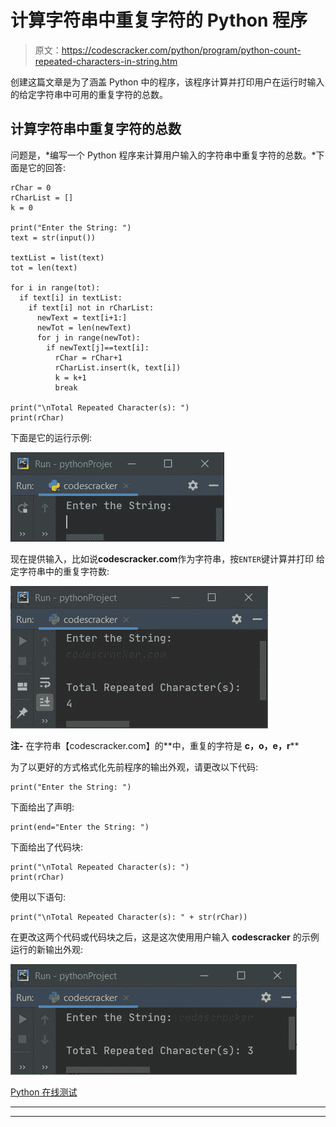 # 计算字符串中重复字符的 Python 程序

> 原文：<https://codescracker.com/python/program/python-count-repeated-characters-in-string.htm>

创建这篇文章是为了涵盖 Python 中的程序，该程序计算并打印用户在运行时输入的给定字符串中可用的重复字符的总数。

## 计算字符串中重复字符的总数

问题是，*编写一个 Python 程序来计算用户输入的字符串中重复字符的总数。*下面是它的回答:

```
rChar = 0
rCharList = []
k = 0

print("Enter the String: ")
text = str(input())

textList = list(text)
tot = len(text)

for i in range(tot):
  if text[i] in textList:
    if text[i] not in rCharList:
      newText = text[i+1:]
      newTot = len(newText)
      for j in range(newTot):
        if newText[j]==text[i]:
          rChar = rChar+1
          rCharList.insert(k, text[i])
          k = k+1
          break

print("\nTotal Repeated Character(s): ")
print(rChar)
```

下面是它的运行示例:

![python count repeated characters in string](img/5838366b9ffa3b72111e26563bbc361a.png)

现在提供输入，比如说**codescracker.com**作为字符串，按`ENTER`键计算并打印 给定字符串中的重复字符数:

![count repeated characters in string python](img/a10d09397a3f216c0def260d00cf527d.png)

**注-** 在字符串【codescracker.com】的**中，重复的字符是 **c，o，e，r****

为了以更好的方式格式化先前程序的输出外观，请更改以下代码:

```
print("Enter the String: ")
```

下面给出了声明:

```
print(end="Enter the String: ")
```

下面给出了代码块:

```
print("\nTotal Repeated Character(s): ")
print(rChar)
```

使用以下语句:

```
print("\nTotal Repeated Character(s): " + str(rChar))
```

在更改这两个代码或代码块之后，这是这次使用用户输入 **codescracker** 的示例运行的新输出外观:

![count repeated characters in string python program](img/40ec7432ef3ec80a047abca03d0c25b4.png)

[Python 在线测试](/exam/showtest.php?subid=10)

* * *

* * *